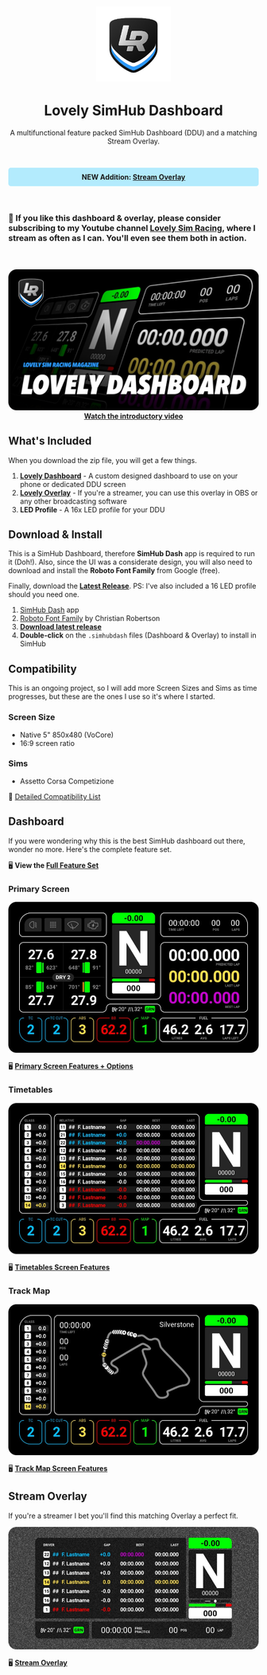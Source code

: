 <p align="center">
<img width="150" height="150" alt="Lovely Sim Racing" src="images/lr-logo-small.png">
</p>

<h1 align="center">Lovely SimHub Dashboard</h1>

<p align="center">
A multifunctional feature packed SimHub Dashboard (DDU) and a matching Stream Overlay.
</p>
 
<br/>

<p align="center" style="background-color:#B3EBFD; border-radius:5px; padding:10px;">
<strong>NEW Addition: <a href="#stream-overlay">Stream Overlay</a></strong>
</p>
 
<br/>

### 🔌 If you like this dashboard & overlay, please consider subscribing to my Youtube channel [Lovely Sim Racing](http://j76.me/LSR), where I stream as often as I can. You'll even see them both in action.

<br/>

<h4 align="center">
<a href="https://youtu.be/_XAIlmhVY0s">
<img src="images/youtube-cover.png" /><br/>
Watch the introductory video
</a>
</h4> 

## What's Included
When you download the zip file, you will get a few things. 

1. [**Lovely Dashboard**](#dashboard) - A custom designed dashboard to use on your phone or dedicated DDU screen
2. [**Lovely Overlay**](#stream-overlay) - If you're a streamer, you can use this overlay in OBS or any other broadcasting software
3. **LED Profile** - A 16x LED profile for your DDU

## Download & Install
This is a SimHub Dashboard, therefore **SimHub Dash** app is required to run it (Doh!). Also, since the UI was a considerate design, you will also need to download and install the **Roboto Font Family** from Google (free).

Finally, download the [**Latest Release**](https://github.com/cdemetriadis/lovely-dashboard/releases). PS: I've also included a 16 LED profile should you need one.

1. [SimHub Dash](https://www.simhubdash.com) app
2. [Roboto Font Family](https://fonts.google.com/specimen/Roboto) by Christian Robertson
3. [**Download latest release**](https://github.com/cdemetriadis/lovely-dashboard/releases)
4. **Double-click** on the `.simhubdash` files (Dashboard & Overlay) to install in SimHub

## Compatibility
This is an ongoing project, so I will add more Screen Sizes and Sims as time progresses, but these are the ones I use so it's where I started.

### Screen Size
* Native 5" 850x480 (VoCore)
* 16:9 screen ratio

### Sims
* Assetto Corsa Competizione

🧬 [Detailed Compatibility List](compatibility.md)

## Dashboard
If you were wondering why this is the best SimHub dashboard out there, wonder no more. Here's the complete feature set.

🖥 **View the [Full Feature Set](features.md)**

### Primary Screen
[![Primary Screen](images/Primary.jpg)](primary.md)

🖥 **[Primary Screen Features + Options](primary.md)**

### Timetables
[![Timetables](images/AlternateTimetables.jpg)](timetables.md)

🖥 **[Timetables Screen Features](timetables.md)**


### Track Map
[![Primary Screen](images/AlternateMap.jpg)](track-map.md)

🖥 **[Track Map Screen Features](track-map.md)**

## Stream Overlay
If you're a streamer I bet you'll find this matching Overlay a perfect fit. 

[![Lovely Overlay](images/Overlay.jpg)](overlay.md)

🖥 **[Stream Overlay](overlay.md)**